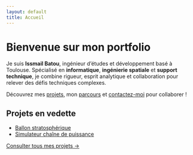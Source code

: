 ```yaml
---
layout: default
title: Accueil
---
```

# Bienvenue sur mon portfolio

Je suis **Issmail Batou**, ingénieur d’études et développement basé à Toulouse. Spécialisé en **informatique**, **ingénierie spatiale** et **support technique**, je combine rigueur, esprit analytique et collaboration pour relever des défis techniques complexes.

Découvrez mes [projets](/portfolio), mon [parcours](/cv) et [contactez-moi](/contact) pour collaborer !

## Projets en vedette
- [Ballon stratosphérique](/portfolio#ballon-stratospherique)
- [Simulateur chaîne de puissance](/portfolio#simulateur-cnes)

[Consulter tous mes projets →](/portfolio)
